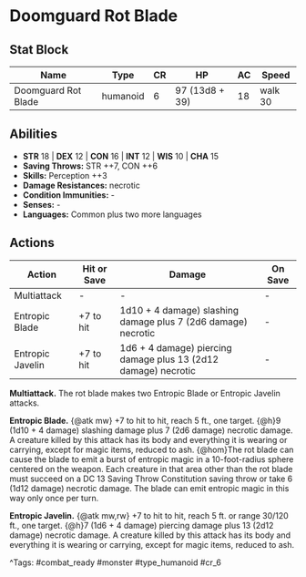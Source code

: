 # Doomguard Rot Blade

## Stat Block

| Name | Type | CR | HP | AC | Speed |
|------|------|----|----|----|-------|
| Doomguard Rot Blade | humanoid | 6 | 97 (13d8 + 39) | 18 | walk 30 |

## Abilities

- **STR** 18 | **DEX** 12 | **CON** 16 | **INT** 12 | **WIS** 10 | **CHA** 15
- **Saving Throws:** STR ++7, CON ++6  
- **Skills:** Perception ++3  
- **Damage Resistances:** necrotic  
- **Condition Immunities:** -  
- **Senses:** -  
- **Languages:** Common plus two more languages


## Actions

| Action | Hit or Save | Damage | On Save |
|--------|--------------|--------|----------|
| Multiattack | - | - | - |
| Entropic Blade | +7 to hit | 1d10 + 4 damage) slashing damage plus 7 (2d6 damage) necrotic | - |
| Entropic Javelin | +7 to hit | 1d6 + 4 damage) piercing damage plus 13 (2d12 damage) necrotic | - |

**Multiattack.** The rot blade makes two Entropic Blade or Entropic Javelin attacks.

**Entropic Blade.** {@atk mw} +7 to hit to hit, reach 5 ft., one target. {@h}9 (1d10 + 4 damage) slashing damage plus 7 (2d6 damage) necrotic damage. A creature killed by this attack has its body and everything it is wearing or carrying, except for magic items, reduced to ash. {@hom}The rot blade can cause the blade to emit a burst of entropic magic in a 10-foot-radius sphere centered on the weapon. Each creature in that area other than the rot blade must succeed on a DC 13 Saving Throw Constitution saving throw or take 6 (1d12 damage) necrotic damage. The blade can emit entropic magic in this way only once per turn.

**Entropic Javelin.** {@atk mw,rw} +7 to hit to hit, reach 5 ft. or range 30/120 ft., one target. {@h}7 (1d6 + 4 damage) piercing damage plus 13 (2d12 damage) necrotic damage. A creature killed by this attack has its body and everything it is wearing or carrying, except for magic items, reduced to ash.


^Tags: #combat_ready #monster #type_humanoid #cr_6